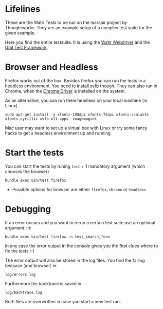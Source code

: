 # Lifelines

These are the Watir Tests to be run on the marsair project by Thoughtworks.
They are an example setup of a complex test suite for the given example.

Here you find the entire testsuite. It is using the
[Watir Webdriver](http://watirwebdriver.com/) and the
[Unit Test Framework](http://test-unit.rubyforge.org/).

# Browser and Headless

Firefox works out of the box. Besides firefox you can run the tests in a
headless environment. You need to
[install xvfb](https://github.com/wimdu/livelines#install-xvfb) though.
They can also run in Chrome, when the [Chrome Driver](https://sites.google.com/a/chromium.org/chromedriver/home)
is installed on the system.

As an alternative, you can run them headless on your local machine (in Linux).
```
sudo apt-get install -y xfonts-100dpi xfonts-75dpi xfonts-scalable xfonts-cyrillic xvfb x11-apps  imagemagick
```
Mac user may want to set up a virtual box with Linux or try some fancy hacks to get a headless environment up and running.

# Start the tests

You can start the tests by runing `test` + 1 mandatory argument (which chooses the browser)

```
bundle exec bin/test firefox
```
* Possible options for browser are either `firefox`, `chrome` or `headless`

# Debugging

If an error occurs and you want to rerun a certain test suite use an optional argument -n:

```
bundle exec bin/test firefox -n test_search_form
```

In any case the error output in the console gives you the first clues where to
fix the tests :-)

The error output will also be stored in the log files. You find the failing testcase (and browser) in
```
log/errors.log
```
Furthermore the backtrace is saved in
```
log/backtrace.log
```
Both files are overwritten in case you start a new test run.

